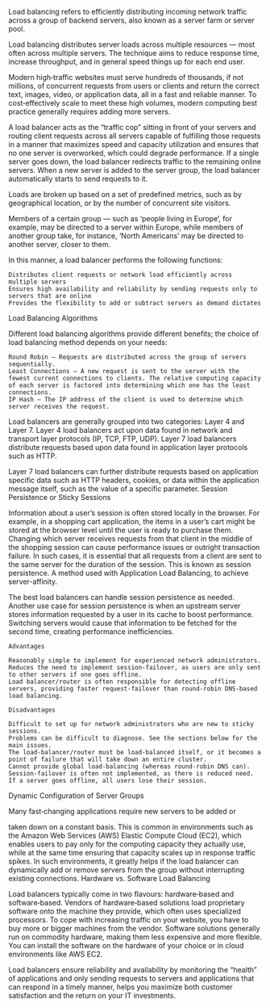 Load balancing refers to efficiently distributing incoming network traffic across a group of backend servers, also known as a server farm or server pool.

Load balancing distributes server loads across multiple resources — most often across multiple servers. The technique aims to reduce response time, increase throughput, and in general speed things up for each end user.

Modern high‑traffic websites must serve hundreds of thousands, if not millions, of concurrent requests from users or clients and return the correct text, images, video, or application data, all in a fast and reliable manner. To cost‑effectively scale to meet these high volumes, modern computing best practice generally requires adding more servers.

A load balancer acts as the “traffic cop” sitting in front of your servers and routing client requests across all servers capable of fulfilling those requests in a manner that maximizes speed and capacity utilization and ensures that no one server is overworked, which could degrade performance. If a single server goes down, the load balancer redirects traffic to the remaining online servers. When a new server is added to the server group, the load balancer automatically starts to send requests to it.

Loads are broken up based on a set of predefined metrics, such as by geographical location, or by the number of concurrent site visitors.

Members of a certain group — such as ‘people living in Europe’, for example, may be directed to a server within Europe, while members of another group take, for instance, ‘North Americans’ may be directed to another server, closer to them.

In this manner, a load balancer performs the following functions:

    Distributes client requests or network load efficiently across multiple servers
    Ensures high availability and reliability by sending requests only to servers that are online
    Provides the flexibility to add or subtract servers as demand dictates

Load Balancing Algorithms

Different load balancing algorithms provide different benefits; the choice of load balancing method depends on your needs:

    Round Robin — Requests are distributed across the group of servers sequentially.
    Least Connections — A new request is sent to the server with the fewest current connections to clients. The relative computing capacity of each server is factored into determining which one has the least connections.
    IP Hash — The IP address of the client is used to determine which server receives the request.

Load balancers are generally grouped into two categories: Layer 4 and Layer 7. Layer 4 load balancers act upon data found in network and transport layer protocols (IP, TCP, FTP, UDP). Layer 7 load balancers distribute requests based upon data found in application layer protocols such as HTTP.

Layer 7 load balancers can further distribute requests based on application specific data such as HTTP headers, cookies, or data within the application message itself, such as the value of a specific parameter.
Session Persistence or Sticky Sessions

Information about a user’s session is often stored locally in the browser. For example, in a shopping cart application, the items in a user’s cart might be stored at the browser level until the user is ready to purchase them. Changing which server receives requests from that client in the middle of the shopping session can cause performance issues or outright transaction failure. In such cases, it is essential that all requests from a client are sent to the same server for the duration of the session. This is known as session persistence. A method used with Application Load Balancing, to achieve server-affinity.

The best load balancers can handle session persistence as needed. Another use case for session persistence is when an upstream server stores information requested by a user in its cache to boost performance. Switching servers would cause that information to be fetched for the second time, creating performance inefficiencies.

    Advantages

    Reasonably simple to implement for experienced network administrators.
    Reduces the need to implement session-failover, as users are only sent to other servers if one goes offline.
    Load balancer/router is often responsible for detecting offline servers, providing faster request-failover than round-robin DNS-based load balancing.

    Disadvantages

    Difficult to set up for network administrators who are new to sticky sessions.
    Problems can be difficult to diagnose. See the sections below for the main issues.
    The load-balancer/router must be load-balanced itself, or it becomes a point of failure that will take down an entire cluster.
    Cannot provide global load-balancing (whereas round-robin DNS can).
    Session-failover is often not implemented, as there is reduced need. If a server goes offline, all users lose their session.

Dynamic Configuration of Server Groups

Many fast‑changing applications require new servers to be added or

taken down on a constant basis. This is common in environments such as the Amazon Web Services (AWS) Elastic Compute Cloud (EC2), which enables users to pay only for the computing capacity they actually use, while at the same time ensuring that capacity scales up in response traffic spikes. In such environments, it greatly helps if the load balancer can dynamically add or remove servers from the group without interrupting existing connections.
Hardware vs. Software Load Balancing

Load balancers typically come in two flavours: hardware‑based and software‑based. Vendors of hardware‑based solutions load proprietary software onto the machine they provide, which often uses specialized processors. To cope with increasing traffic on your website, you have to buy more or bigger machines from the vendor. Software solutions generally run on commodity hardware, making them less expensive and more flexible. You can install the software on the hardware of your choice or in cloud environments like AWS EC2.

Load balancers ensure reliability and availability by monitoring the “health” of applications and only sending requests to servers and applications that can respond in a timely manner, helps you maximize both customer satisfaction and the return on your IT investments.
